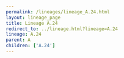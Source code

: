 ```yaml
---
permalink: /lineages/lineage_A.24.html
layout: lineage_page
title: Lineage A.24
redirect_to: ../lineage.html?lineage=A.24
lineage: A.24
parent: A
children: ['A.24']
---
```

